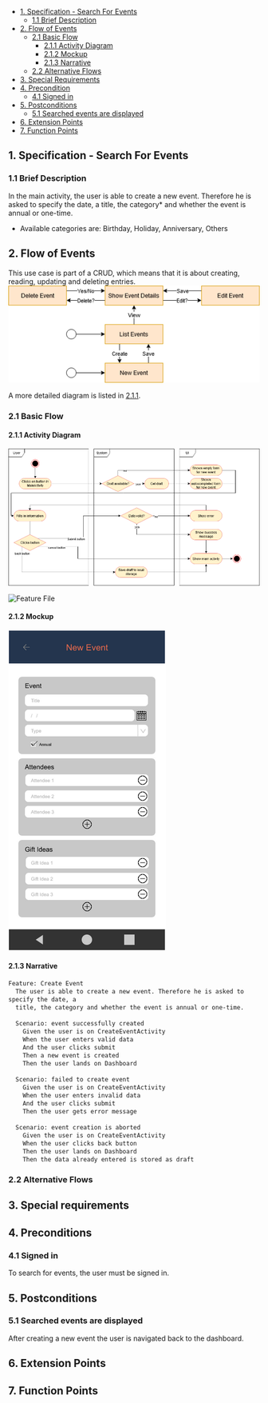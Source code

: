 - [1. Specification - Search For Events](#1-specification-create-event)
    - [1.1 Brief Description](#11-brief-description)
- [2. Flow of Events](#2-flow-of-events)
    - [2.1 Basic Flow](#21-basic-flow)
        - [2.1.1 Activity Diagram](#211-activity-diagram)
        - [2.1.2 Mockup](#212-mockup)
        - [2.1.3 Narrative](#213-narrative)
    - [2.2 Alternative Flows](#21-alternative-flows)
- [3. Special Requirements](#3-special-requirements)
- [4. Precondition](#4-preconditions)
    - [4.1 Signed in](#41-signed-in)
- [5. Postconditions](#5-postconditions)
    - [5.1 Searched events are displayed](#51-searched-event-are-displayed)    
- [6. Extension Points](#6-extension-points)
- [7. Function Points](#7-function-points)

## 1. Specification - Search For Events
### 1.1 Brief Description
In the main activity, the user is able to create a new event. Therefore he is asked to specify the date, a title, the category* and whether the event is annual or one-time.
* Available categories are: Birthday, Holiday, Anniversary, Others
## 2. Flow of Events
This use case is part of a CRUD, which means that it is about creating, reading, updating and deleting entries. 
![CRUD](https://raw.githubusercontent.com/Honrix/PlandoraDocumentation/main/UCS/CRUD/Create%20Event.png)

A more detailed diagram is listed in [2.1.1](#211-activity-diagram).
### 2.1 Basic Flow
#### 2.1.1 Activity Diagram
![Activity Diagram](https://raw.githubusercontent.com/Honrix/PlandoraDocumentation/main/UCS/Create%20Event.png)

![Feature File](https://github.com/nf3lix/Plandora/blob/master/app/src/androidTest/java/com/plandora/steps/create_event.feature)
#### 2.1.2 Mockup
![Mockup](https://raw.githubusercontent.com/Honrix/PlandoraDocumentation/main/UCS/mockup/Create%20Event.PNG)
#### 2.1.3 Narrative
```
Feature: Create Event
  The user is able to create a new event. Therefore he is asked to specify the date, a
  title, the category and whether the event is annual or one-time.

  Scenario: event successfully created
    Given the user is on CreateEventActivity
    When the user enters valid data
    And the user clicks submit
    Then a new event is created
    Then the user lands on Dashboard

  Scenario: failed to create event
    Given the user is on CreateEventActivity
    When the user enters invalid data
    And the user clicks submit
    Then the user gets error message

  Scenario: event creation is aborted
    Given the user is on CreateEventActivity
    When the user clicks back button
    Then the user lands on Dashboard
    Then the data already entered is stored as draft
```
### 2.2 Alternative Flows
## 3. Special requirements
## 4. Preconditions
### 4.1 Signed in
To search for events, the user must be signed in. 
## 5. Postconditions
### 5.1 Searched events are displayed
After creating a new event the user is navigated back to the dashboard. 
## 6. Extension Points
## 7. Function Points
